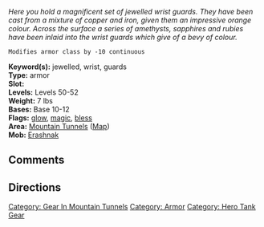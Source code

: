 *Here you hold a magnificent set of jewelled wrist guards. They have
been cast from a mixture of copper and iron, given them an impressive
orange colour. Across the surface a series of amethysts, sapphires and
rubies have been inlaid into the wrist guards which give of a bevy of
colour.*

`Modifies armor class by -10 continuous`

**Keyword(s):** jewelled, wrist, guards  
**Type:** armor  
**Slot:** <on wrist>  
**Levels:** Levels 50-52  
**Weight:** 7 lbs  
**Bases:** Base 10-12  
**Flags:** [glow](Glow_Flag "wikilink"), [magic](Magic_Flag "wikilink"),
[bless](Bless_Flag "wikilink")  
**Area:** [Mountain Tunnels](:Category:Mountain_Tunnels "wikilink")
([Map](Mountain_Tunnels_Map "wikilink"))  
**Mob:** [Erashnak‎](Erashnak‎ "wikilink")  

## Comments

## Directions

[Category: Gear In Mountain
Tunnels](Category:_Gear_In_Mountain_Tunnels "wikilink") [Category:
Armor](Category:_Armor "wikilink") [Category: Hero Tank
Gear](Category:_Hero_Tank_Gear "wikilink")

